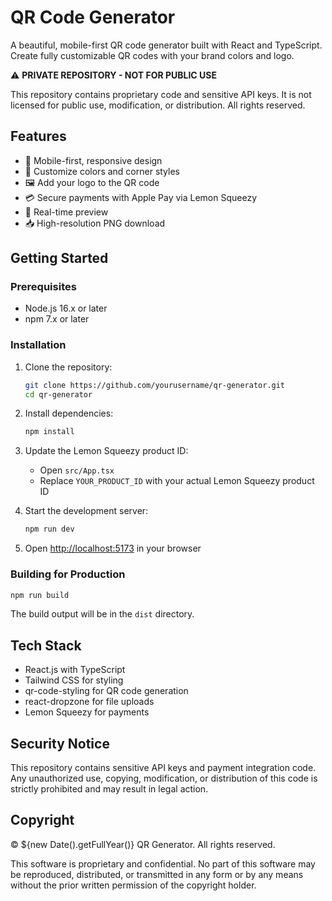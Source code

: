# QR Code Generator

A beautiful, mobile-first QR code generator built with React and TypeScript. Create fully customizable QR codes with your brand colors and logo.

⚠️ **PRIVATE REPOSITORY - NOT FOR PUBLIC USE**

This repository contains proprietary code and sensitive API keys. It is not licensed for public use, modification, or distribution. All rights reserved.

## Features

- 📱 Mobile-first, responsive design
- 🎨 Customize colors and corner styles
- 🖼️ Add your logo to the QR code
- 💳 Secure payments with Apple Pay via Lemon Squeezy
- 🔄 Real-time preview
- 📥 High-resolution PNG download

## Getting Started

### Prerequisites

- Node.js 16.x or later
- npm 7.x or later

### Installation

1. Clone the repository:
   ```bash
   git clone https://github.com/yourusername/qr-generator.git
   cd qr-generator
   ```

2. Install dependencies:
   ```bash
   npm install
   ```

3. Update the Lemon Squeezy product ID:
   - Open `src/App.tsx`
   - Replace `YOUR_PRODUCT_ID` with your actual Lemon Squeezy product ID

4. Start the development server:
   ```bash
   npm run dev
   ```

5. Open [http://localhost:5173](http://localhost:5173) in your browser

### Building for Production

```bash
npm run build
```

The build output will be in the `dist` directory.

## Tech Stack

- React.js with TypeScript
- Tailwind CSS for styling
- qr-code-styling for QR code generation
- react-dropzone for file uploads
- Lemon Squeezy for payments

## Security Notice

This repository contains sensitive API keys and payment integration code. Any unauthorized use, copying, modification, or distribution of this code is strictly prohibited and may result in legal action.

## Copyright

© ${new Date().getFullYear()} QR Generator. All rights reserved.

This software is proprietary and confidential. No part of this software may be reproduced, distributed, or transmitted in any form or by any means without the prior written permission of the copyright holder.
